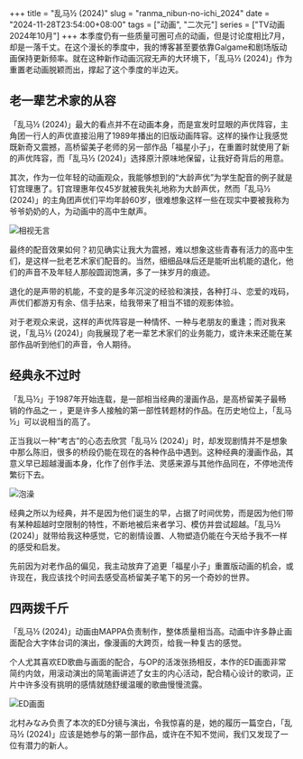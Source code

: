 +++
title = "乱马½ (2024)"
slug = "ranma_nibun-no-ichi_2024"
date = "2024-11-28T23:54:00+08:00"
tags = ["动画", "二次元"]
series = ["TV动画 2024年10月"]
+++
本季度仍有一些质量可圈可点的动画，但是讨论度相比7月，却是一落千丈。在这个漫长的季度中，我的博客甚至要依靠Galgame和剧场版动画保持更新频率。就在这种新作动画沉寂无声的大环境下，「乱马½ (2024)」作为重置老动画脱颖而出，撑起了这个季度的半边天。

## 老一辈艺术家的从容
「乱马½ (2024)」最大的看点并不在动画本身，而是宣发时显眼的声优阵容，主角团一行人的声优直接沿用了1989年播出的旧版动画阵容。这样的操作让我感觉既新奇又震撼，高桥留美子老师的另一部作品「福星小子」，在重置时就使用了新的声优阵容，而「乱马½ (2024)」选择原汁原味地保留，让我好奇背后的用意。

其次，作为一位年轻的动画观众，我能够想到的“大龄声优”为学生配音的例子就是钉宫理惠了。钉宫理惠年仅45岁就被我失礼地称为大龄声优，然而「乱马½ (2024)」的主角团声优们平均年龄60岁，很难想象这样一些在现实中要被我称为爷爷奶奶的人，为动画中的高中生献声。

![相视无言](01.avif "相视无言")

最终的配音效果如何？初见确实让我大为震撼，难以想象这些青春有活力的高中生们，是这样一批老艺术家们配音的。当然，细细品味后还是能听出机能的退化，他们的声音不及年轻人那般圆润饱满，多了一抹岁月的痕迹。

退化的是声带的机能，不变的是多年沉淀的经验和演技，各种打斗、恋爱的戏码，声优们都游刃有余、信手拈来，给我带来了相当不错的观影体验。

对于老观众来说，这样的声优阵容是一种情怀、一种与老朋友的重逢；而对我来说，「乱马½ (2024)」向我展现了老一辈艺术家们的业务能力，或许未来还能在某部作品听到他们的声音，令人期待。

## 经典永不过时
「乱马½」于1987年开始连载，是一部相当经典的漫画作品，是高桥留美子最畅销的作品之一 ，更是许多人接触的第一部性转题材的作品。在历史地位上，「乱马½」可以说相当的高了。

正当我以一种“考古”的心态去欣赏「乱马½ (2024)」时，却发现剧情并不是想象中那么陈旧，很多的桥段仍能在现在的各种作品中遇到。这种经典的漫画作品，其意义早已超越漫画本身，化作了创作手法、灵感来源与其他作品同在，不停地流传繁衍下去。

![泡澡](02.avif "泡澡")

经典之所以为经典，并不是因为他们诞生的早，占据了时间优势，而是因为他们带有某种超越时空限制的特性，不断地被后来者学习、模仿并尝试超越。「乱马½ (2024)」就带给我这种感觉，它的剧情设置、人物塑造仍能在今天给予我不一样的感受和启发。

先前因为对老作品的偏见，我主动放弃了追更「福星小子」重置版动画的机会，或许现在，我应该找个时间去感受高桥留美子笔下的另一个奇妙的世界。

## 四两拨千斤
「乱马½ (2024)」动画由MAPPA负责制作，整体质量相当高。动画中许多静止画面配合大字体台词的演出，像漫画的大跨页，给我一种复古的感觉。

个人尤其喜欢ED歌曲与画面的配合，与OP的活泼张扬相反，本作的ED画面非常简约内敛，用滚动演出的简笔画讲述了女主的内心活动，配合精心设计的歌词，正片中许多没有挑明的感情就随舒缓温暖的歌曲慢慢流露。

![ED画面](03.avif "ED画面")

北村みなみ负责了本次的ED分镜与演出，令我惊喜的是，她的履历一篇空白，「乱马½ (2024)」应该是她参与的第一部作品，或许在不知不觉间，我们又发现了一位有潜力的新人。